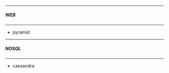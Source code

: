 ************************************************************************
#####    WEB  
************************************************************************
- pyramid

************************************************************************
#####    NOSQL  
************************************************************************

- cassandra